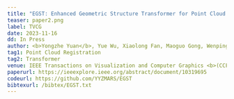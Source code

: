 ```yaml
---
title: "EGST: Enhanced Geometric Structure Transformer for Point Cloud Registration<font color="red">(ESI Highly Cited Paper)</font>"
teaser: paper2.png
label: TVCG
date: 2023-11-16
dd: In Press
author: <b>Yongzhe Yuan</b>, Yue Wu, Xiaolong Fan, Maoguo Gong, Wenping Ma, Qiguang Miao
tag1: Point Cloud Registration
tag2: Transformer
venue: IEEE Transactions on Visualization and Computer Graphics <b>(CCF A)</b> 
paperurl: https://ieeexplore.ieee.org/abstract/document/10319695
codeurl: https://github.com/YYZMARS/EGST
bibtexurl: /bibtex/EGST.txt
---
```


